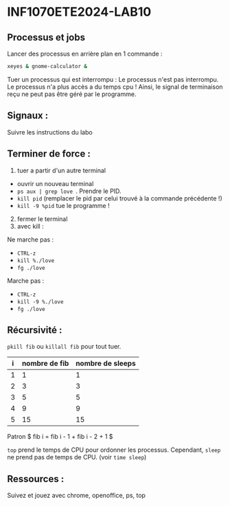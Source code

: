 # INF1070ETE2024-LAB10

## Processus et jobs

Lancer des processus en arrière plan en 1 commande : 

```sh
xeyes & gnome-calculator &
```

Tuer un processus qui est interrompu : 
Le processus n'est pas interrompu. Le processus n'a plus accès a du temps cpu ! Ainsi, le signal de terminaison reçu ne peut pas être géré par le programme. 

## Signaux : 

Suivre les instructions du labo 

## Terminer de force : 

1) tuer a partir d'un autre terminal 

- ouvrir un nouveau terminal 
- `ps aux | grep love `. Prendre le PID. 
- `kill pid` (remplacer le pid par celui trouvé à la commande précédente !)
- `kill -9 %pid` tue le programme ! 

2) fermer le terminal 
3) avec kill : 

Ne marche pas : 
- `CTRL-z` 
- `kill %./love` 
- `fg ./love` 

Marche pas : 
- `CTRL-z` 
- `kill -9 %./love` 
- `fg ./love` 


## Récursivité : 

`pkill fib` ou `killall fib` pour tout tuer. 

| i | nombre de fib | nombre de sleeps |  
|---|---|---|
| 1 | 1 | 1 | 
| 2 | 3 | 3 |
| 3 | 5 | 5 |
| 4 | 9 | 9 | 
| 5 | 15 | 15 |

Patron $ fib i = fib i - 1  + fib i - 2  + 1 $ 

`top` prend le temps de CPU pour ordonner les processus. Cependant, `sleep` ne prend pas de temps de CPU. (voir `time sleep`) 

## Ressources :

Suivez et jouez avec chrome, openoffice, ps, top
